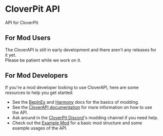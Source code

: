# CloverPit API
API for CloverPit

## For Mod Users
The CloverAPI is still in early development and there aren't any releases for it yet.  
Please be patient while we work on it.

## For Mod Developers
If you're a mod developer looking to use CloverAPI, here are some resources to help you get started:
- See the [BepInEx](https://docs.bepinex.dev/api/index.html) and [Harmony](https://harmony.pardeike.net/articles/intro.html) docs for the basics of modding.
- See the [CloverAPI documentation](https://ingoh.net/cloverapi/) for more information on how to use the API.
- Ask around in the [CloverPit Discord](https://discord.gg/zTAZ9erd5g)'s modding channel if you need help.
- Check out the [Example Mod](https://github.com/IngoHHacks/CloverPitExampleMod) for a basic mod structure and some example usages of the API.